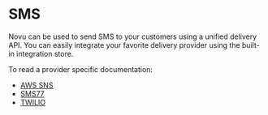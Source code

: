 # SMS

Novu can be used to send SMS to your customers using a unified delivery API. You can easily integrate your favorite delivery provider using the built-in integration store.

To read a provider specific documentation:

- [AWS SNS](/channels/sms/sns)
- [SMS77](/channels/sms/SMS77)
- [TWILIO](/channels/sms/twilio)
